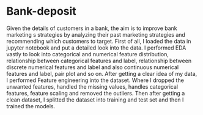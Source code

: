 # Bank-deposit
Given the details of customers in a bank, the aim is to improve bank marketing s strategies by analyzing their past marketing strategies and recommending which customers to target.
First of all, I loaded the data in jupyter notebook and put a detailed look into the data. I performed EDA vastly to look into categorical and numerical feature distribution, relationship between categorical features and label, relationship between discrete numerical features and label and also continuous numerical features and label, pair plot and so on. After getting a clear idea of my data, I performed Feature engineering into the dataset. Where I dropped the unwanted features, handled the missing values, handles categorical features, feature scaling and removed the outliers. Then after getting a clean dataset, I splitted the dataset into training and test set and then I trained the models.
